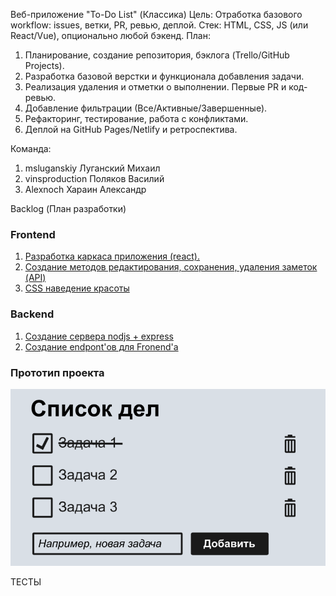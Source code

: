 Веб-приложение "To-Do List" (Классика)
Цель: Отработка базового workflow: issues, ветки, PR, ревью, деплой.
Стек: HTML, CSS, JS (или React/Vue), опционально любой бэкенд.
План:
1.	Планирование, создание репозитория, бэклога (Trello/GitHub Projects).
2.	Разработка базовой верстки и функционала добавления задачи.
3.	Реализация удаления и отметки о выполнении. Первые PR и код-ревью.
4.	Добавление фильтрации (Все/Активные/Завершенные).
5.	Рефакторинг, тестирование, работа с конфликтами.
6.	Деплой на GitHub Pages/Netlify и ретроспектива.

Команда:
1. msluganskiy Луганский Михаил
2. vinsproduction Поляков Василий
3. Alexnoch Хараин Александр

Backlog (План разработки)

### Frontend
1. [Разработка каркаса приложения (react).](https://ru.yougile.com/team/e7dc20e21c4e/#chat:106bca785c1d)
2. [Создание методов редактирования, сохранения, удаления заметок (API)](https://ru.yougile.com/team/e7dc20e21c4e/#chat:986453b9ff2c)
3. [CSS наведение красоты](https://ru.yougile.com/team/e7dc20e21c4e/#chat:6c5dd990219e)

### Backend
1. [Создание сервера nodjs + express](https://ru.yougile.com/team/e7dc20e21c4e/#chat:eb14ca37da35)
2. [Создание endpont'ов для Fronend'a](https://ru.yougile.com/team/e7dc20e21c4e/#chat:568fb084d0fe)


### Прототип проекта

 ![Альтернативный текст](img/1.png)

ТЕСТЫ
